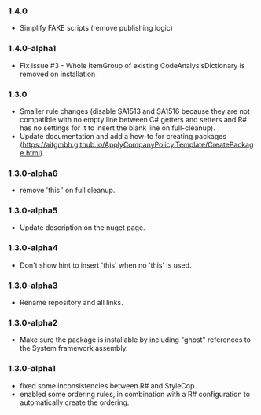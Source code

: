 ### 1.4.0

* Simplify FAKE scripts (remove publishing logic)

### 1.4.0-alpha1

* Fix issue #3 - Whole ItemGroup of existing CodeAnalysisDictionary is removed on installation

### 1.3.0

 * Smaller rule changes (disable SA1513 and SA1516 because they are not compatible with no empty line between C# getters and setters and R# has no settings for it to insert the blank line on full-cleanup).
 * Update documentation and add a how-to for creating packages (https://aitgmbh.github.io/ApplyCompanyPolicy.Template/CreatePackage.html).

### 1.3.0-alpha6

 * remove 'this.' on full cleanup.

### 1.3.0-alpha5

 * Update description on the nuget page.

### 1.3.0-alpha4

 * Don't show hint to insert 'this' when no 'this' is used.

### 1.3.0-alpha3

 * Rename repository and all links.

### 1.3.0-alpha2

 * Make sure the package is installable by including "ghost" references to the System framework assembly.

### 1.3.0-alpha1

 * fixed some inconsistencies between R# and StyleCop.
 * enabled some ordering rules, in combination with a R# configuration to automatically create the ordering.
